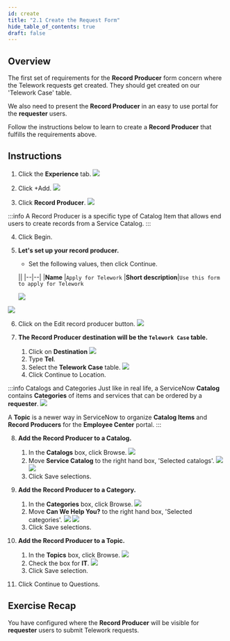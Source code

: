 ```yaml
---
id: create
title: "2.1 Create the Request Form"
hide_table_of_contents: true
draft: false
---
```


## Overview

The first set of requirements for the **Record Producer** form concern where the Telework requests get created.  They should get created on our 'Telework Case' table. 

We also need to present the **Record Producer** in an easy to use portal for the **requester** users. 

Follow the instructions below to learn to create a **Record Producer** that fulfills the requirements above. 

## Instructions

1. Click the **Experience** tab.
![](../images/2023-10-20-08-32-52.png)


2. Click <span className="button-tan-blue">+Add</span>.
![](../images/2023-10-20-08-33-22.png)


3. Click **Record Producer**.
![](../images/2023-10-20-08-34-21.png)

:::info
A Record Producer is a specific type of Catalog Item that allows end users to create records from a Service Catalog.
:::

4. Click <span className="button-purple">Begin</span>.


5. **Let's set up your record producer.**
    - Set the following values, then click <span className="button-purple">Continue</span>. 

    || 
    |--|--|
    |**Name**             |`Apply for Telework`
    |**Short description**|`Use this form to apply for Telework`

    ![](../images/2023-10-20-08-37-11.png)

![](../images/2023-10-20-08-41-41.png)

6. Click on the <span className="button-tan-black">Edit record producer</span> button.
![](../images/2023-10-20-08-41-58.png)


7. **The Record Producer destination will be the `Telework Case` table.**
   1. Click on **Destination** 
   ![](../images/2023-10-20-09-06-30.png)
   2. Type **Tel**.
   3. Select the **Telework Case** table.
   ![](../images/2023-10-20-09-07-19.png)
   4. Click <span className="button-purple">Continue to Location</span>.


:::info Catalogs and Categories
Just like in real life, a ServiceNow **Catalog** contains **Categories** of items and services that can be ordered by a **requester**.
![](../images/2023-10-20-09-17-04.png)

A **Topic** is a newer way in ServiceNow to organize **Catalog Items** and **Record Producers** for the **Employee Center** portal.
:::

8. **Add the Record Producer to a Catalog.**
    1. In the **Catalogs** box, click Browse.
    ![](../images/2023-10-20-09-14-06.png)
    2. Move **Service Catalog** to the right hand box, 'Selected catalogs'.
    ![](../images/2023-11-03-10-56-23.png)
    ![](../images/2023-11-03-10-56-44.png)
    3. Click <span className="button-purple">Save selections</span>.


9. **Add the Record Producer to a Category.**
    1. In the **Categories** box, click Browse.
    ![](../images/2023-10-20-09-19-11.png)
    2. Move **Can We Help You?** to the right hand box, 'Selected categories'.
    ![](../images/2023-11-03-10-57-45.png)
    ![](../images/2023-11-03-10-58-06.png)
    3. Click <span className="button-purple">Save selections</span>.


10. **Add the Record Producer to a Topic.**
    1. In the **Topics** box, click Browse.
    ![](../images/2023-10-20-09-22-56.png)
    2. Check the box for **IT**.
    ![](../images/2023-10-20-09-24-25.png)
    3. Click <span className="button-purple">Save selection</span>.


11. Click <span className="button-purple">Continue to Questions</span>.

## Exercise Recap

You have configured where the **Record Producer** will be visible for **requester** users to submit Telework requests. 